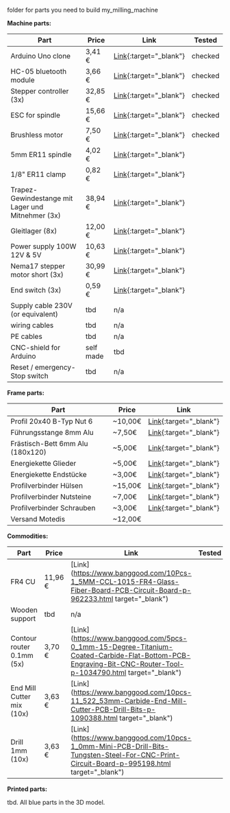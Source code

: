 folder for parts you need to build my_milling_machine


**Machine parts:**

Part | Price | Link | Tested
--- | --- | --- | ---
Arduino Uno clone | 3,41 € | [Link](https://www.banggood.com/UNO-R3-ATmega328P-Development-Board-For-Arduino-No-Cable-p-964163.html){:target="_blank"} | checked
HC-05 bluetooth module | 3,66 € | [Link](https://www.banggood.com/de/3Pcs-HC-05-Wireless-Bluetooth-Serial-Transceiver-Module-For-Arduino-p-1011725.html){:target="_blank"} | checked
Stepper controller (3x) | 32,85 € | [Link](http://www.watterott.com/de/SilentStepStick-TMC2130){:target="_blank"} | checked
ESC for spindle | 15,66 € | [Link](https://www.amazon.de/gp/product/B07661T5N2/ref=oh_aui_detailpage_o00_s02?ie=UTF8&psc=1){:target="_blank"} | checked
Brushless motor | 7,50 € | [Link](https://www.amazon.de/LHI-MT2204%E2%85%A1-Brushless-Quadcopter-Multicopter/dp/B01E3OT7NE/ref=sr_1_1?ie=UTF8&qid=1516964647&sr=8-1&keywords=brushless+motor+lhi){:target="_blank"} | checked
5mm ER11 spindle | 4,02 € | [Link](https://www.banggood.com/ER11A-5mm-Extension-Rod-Holder-Motor-Shaft-Collet-Chuck-Tool-Holder-CNC-Milling-p-1073852.html){:target="_blank"} | 
1/8" ER11 clamp | 0,82 € | [Link](https://www.banggood.com/ER11-18-Inch-Spring-Collet-for-CNC-Milling-Lathe-Tool-p-1080679.html){:target="_blank"} |
Trapez-Gewindestange  mit Lager und Mitnehmer (3x) | 38,94 € | [Link](https://www.amazon.de/gp/product/B06Y583KK4/ref=ox_sc_act_title_2?smid=AK9FVUO3F9GPF&psc=1){:target="_blank"} | 
Gleitlager (8x) | 12,00 € | [Link](https://www.amazon.de/gp/product/B06WD7M4ZJ/ref=ox_sc_act_title_3?smid=A2LZ0UUKEAXYKL&psc=1){:target="_blank"} |
Power supply 100W 12V & 5V | 10,63 € | [Link](https://www.banggood.com/5V12V24V-Power-Supply-Box-For-large-Game-Consoles-p-1120203.html){:target="_blank"} | 
Nema17 stepper motor short (3x) | 30,99 € | [Link](https://www.amazon.de/Beauty-Star-Schrittmotor-Haltemomentf%C3%BCr-Halterung/dp/B07784Y8ML/ref=pd_rhf_gw_p_img_3?_encoding=UTF8&psc=1){:target="_blank"} |
End switch (3x) | 0,59 € | [Link](https://www.amazon.de/gp/product/B00U8MPFLO/ref=oh_aui_search_detailpage?ie=UTF8&psc=1){:target="_blank"} |
Supply cable 230V (or equivalent) | tbd | n/a |
wiring cables | tbd | n/a |
PE cables | tbd | n/a |
CNC-shield for Arduino | self made | tbd | 
Reset / emergency-Stop switch | tbd | n/a |



**Frame parts:**

Part | Price | Link 
--- | --- | --- 
Profil 20x40 B-Typ Nut 6 | ~10,00€ |	[Link](http://www.motedis.com/shop/Nutprofil/20-B-Typ-Nut-6/Aluprofil-20x40-B-Typ-Nut-6::158.html){:target="_blank"}
Führungsstange 8mm Alu | ~7,50€ |	[Link](http://www.motedis.com/shop/Dynamik-Lineareinheiten/Praezisionswellen/Alu-Praezisionswellen-Zuschnitt/Praezisionswelle-Aluminium-%D88mm::3501.html){:target="_blank"}
Frästisch-Bett 6mm Alu (180x120) |	~5,00€ |	[Link](http://www.motedis.com/shop/Halbzeuge/Aluminium-Plaettchen/Aluminium-Plaettchen-beidseitig-feinstgefraest-und-foliert-Plaettchen-Zuschnitt/Plaettchen-Zuschnitt/Aluminium-Plaettchen-feinstgefraest-foliert-6mm-dick::2576.html){:target="_blank"}
Energiekette Glieder |	~5,00€ |	[Link](http://www.motedis.com/shop/Energiekette/Energiekette/Energiekette-CK15/Energiekette-CK-15-Breite-15mm-einzelne-Glieder::2948.html){:target="_blank"}
Energiekette Endstücke |	~3,00€ |	[Link](http://www.motedis.com/shop/Energiekette/Energiekette/Energiekette-CK15/Energiekette-CK-15-Breite-15mm-Anschlusselemente-1-Paar::2946.html){:target="_blank"}
Profilverbinder Hülsen |	~15,00€ |	[Link](http://www.motedis.com/shop/Nutprofil-Zubehoer/Zubehoer-30-I-Typ-Nut-6/Schneidhuelse-fuer-Automatik-Verbinder-I-Typ-Nut-6-099GS061::4838.html){:target="_blank"}
Profilverbinder Nutsteine |	~7,00€ |	[Link](http://www.motedis.com/shop/Nutprofil-Zubehoer/Zubehoer-30-I-Typ-Nut-6/Nutenstein-mit-Steg-I-Typ-Nut-6-M5-096555::4229.html){:target="_blank"}
Profilverbinder Schrauben |	~3,00€ |	[Link](http://www.motedis.com/shop/Nutprofil-Zubehoer/Zubehoer-30-I-Typ-Nut-6/Schraube-Automatikverbinder-DIN-912-M5x35-N6-I-Typ::4839.html){:target="_blank"}
Versand Motedis |	~12,00€ |	



**Commodities:**

Part | Price | Link | Tested
--- | --- | --- | ---
FR4 CU | 11,96 € | [Link](https://www.banggood.com/10Pcs-1_5MM-CCL-1015-FR4-Glass-Fiber-Board-PCB-Circuit-Board-p-962233.html target="_blank") |
Wooden support | tbd | n/a | 
Contour router 0.1mm (5x) | 3,70 € | [Link](https://www.banggood.com/5pcs-0_1mm-15-Degree-Titanium-Coated-Carbide-Flat-Bottom-PCB-Engraving-Bit-CNC-Router-Tool-p-1034790.html target="_blank") |
End Mill Cutter mix (10x) | 3,63 € | [Link](https://www.banggood.com/10pcs-11_522_53mm-Carbide-End-Mill-Cutter-PCB-Drill-Bits-p-1090388.html target="_blank") | 
Drill 1mm (10x) | 3,63 € | [Link](https://www.banggood.com/10pcs-1_0mm-Mini-PCB-Drill-Bits-Tungsten-Steel-For-CNC-Print-Circuit-Board-p-995198.html target="_blank") |



**Printed parts:**

tbd. All blue parts in the 3D model. 
